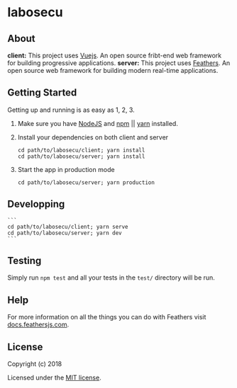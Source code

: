 # labosecu


## About

**client:** This project uses [Vuejs](http://vuejs.org). An open source fribt-end web framework for building progressive applications.
**server:** This project uses [Feathers](http://feathersjs.com). An open source web framework for building modern real-time applications.

## Getting Started

Getting up and running is as easy as 1, 2, 3.

1. Make sure you have [NodeJS](https://nodejs.org/) and [npm](https://www.npmjs.com/) || [yarn](https://www.yarnpkg.com/) installed.
2. Install your dependencies on both client and server

    ```
    cd path/to/labosecu/client; yarn install
    cd path/to/labosecu/server; yarn install
    ```

3. Start the app in production mode

    ```
    cd path/to/labosecu/server; yarn production
    ```

## Developping

    ```
    cd path/to/labosecu/client; yarn serve
    cd path/to/labosecu/server; yarn dev
    ```

## Testing

Simply run `npm test` and all your tests in the `test/` directory will be run.

## Help

For more information on all the things you can do with Feathers visit [docs.feathersjs.com](http://docs.feathersjs.com).

## License

Copyright (c) 2018

Licensed under the [MIT license](LICENSE).
